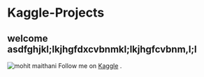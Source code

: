 # Kaggle-Projects

## welcome asdfghjkl;lkjhgfdxcvbnmkl;lkjhgfcvbnm,l;l

![mohit maithani](https://www.kaggle.com/static/images/site-logo.png)
Follow me  on [Kaggle](https://www.kaggle.com/mohitmaithani) .
